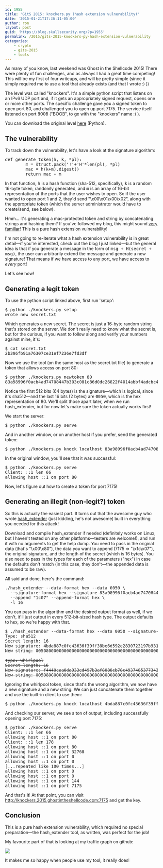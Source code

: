 ```yaml
---
id: 1955
title: 'GitS 2015: knockers.py (hash extension vulnerability)'
date: '2015-01-21T17:36:11-05:00'
author: ron
layout: post
guid: 'https://blog.skullsecurity.org/?p=1955'
permalink: /2015/gits-2015-knockers-py-hash-extension-vulnerability
categories:
    - crypto
    - gits-2015
    - tools
---
```


As many of you know, last weekend was Ghost in the Shellcode 2015! There were plenty of fun challenges, and as always I had a great time competing! This will be my first of four writeups, and will be pretty simple (since it simply required me to use a tool that already exists (and that I wrote :) ))

The level was called "knockers". It's a simple python script that listens on an IPv6 UDP port and, if it gets an appropriately signed request, opens one or more other ports.  The specific challenge gave you a signed token to open port 80, and challenged you to open up port 7175. The service itself listened on port 8008 ("BOOB", to go with the "knockers" name :) ).

You can download the original level <a href="https://blogdata.skullsecurity.org/knockers.py">here</a> (Python).
<!--more-->
<h2>The vulnerability</h2>

To track down the vulnerability, let's have a look at the signature algorithm:

<pre>
<span class="Statement">def</span> <span class="Identifier">generate_token</span>(h, k, *pl):
        m = struct.pack(<span class="Constant">'!'</span>+<span class="Constant">'H'</span>*<span class="Identifier">len</span>(pl), *pl)
        mac = h(k+m).digest()
        <span class="Statement">return</span> mac + m
</pre>

In that function, <tt>h</tt> is a hash function (sha-512, specifically), <tt>k</tt> is a random 16-byte token, randomly generated, and <tt>m</tt> is an array of 16-bit representation of the ports that the user wishes to open. So if the user wanted to open port 1 and 2, they'd send "\x00\x01\x00\x02", along with the appropriate token (which the server administrator would have to create/send, see below).

Hmm... it's generating a mac-protected token and string by concatenating strings and hashing them? If you've followed my blog, this might sound <a href='2012/everything-you-need-to-know-about-hash-length-extension-attacks'>very familiar</a>! This is a pure hash extension vulnerability!

I'm not going to re-iterate what a hash extension vulnerability is in great detail&mdash;if you're interested, check out the blog I just linked&mdash;but the general idea is that if you generate a message in the form of <tt>msg + H(secret + msg)</tt>, the user can arbitrarily extend the message and generate a new signature! That means if we have access to any port, we have access to <em>every</em> port!

Let's see how!

<h2>Generating a legit token</h2>

To use the python script linked above, first run 'setup':

<pre>
$ python ./knockers.py setup
wrote new secret.txt
</pre>

Which generates a new secret. The secret is just a 16-byte random string that's stored on the server. We don't really need to know what the secret is, but for the curious, if you want to follow along and verify your numbers against mine, it's:

<pre>
$ cat secret.txt
2b396fb91a76307ce31ef7236e7fd3df
</pre>

Now we use the tool (on the same host as the secret.txt file) to generate a token that allows access on port 80:

<pre>
$ python ./knockers.py newtoken 80
83a98996f0acb4ad74708447b303c081c86d0dc26822f4014abbf4adcbc4d009fbd8397aad82618a6d45de8d944d384542072d7a0f0cdb76b51e512d88de3eb20050
</pre>

Notice the first 512 bits (64 bytes) is the signature&mdash;which is logical, since it's sha512&mdash;and the last 16 bits (2 bytes) are <tt>0050</tt>, which is the hex representation of 80. We'll split those apart later, when we run hash_extender, but for now let's make sure the token actually works first!

We start the server:

<pre>
$ python ./knockers.py serve
</pre>

And in another window, or on another host if you prefer, send the generated token:

<pre>
$ python ./knockers.py knock localhost 83a98996f0acb4ad74708447b303c081c86d0dc26822f4014abbf4adcbc4d009fbd8397aad82618a6d45de8d944d384542072d7a0f0cdb76b51e512d88de3eb20050
</pre>

In the original window, you'll see that it was successful:

<pre>
$ python ./knockers.py serve
Client: ::1 len 66
allowing host ::1 on port 80
</pre>

Now, let's figure out how to create a token for port 7175!

<h2>Generating an illegit (non-legit?) token</h2>

So this is actually the easiest part. It turns out that the awesome guy who wrote <a href='https://github.com/iagox86/hash_extender'>hash_extender</a> (just kidding, he's not awesome) built in everything you needed for this attack!

Download and compile hash_extender if needed (definitely works on Linux, but I haven't tested on any other platforms&mdash;testers are welcome!), and run it with no arguments to get the help dump. You need to pass in the original data (that's "\x00\x80"), the data you want to append (7175 =&gt; "\x1c\x07"), the original signature, and the length of the secret (which is 16 bytes). You also need to pass in the types for each of the parameters ("hex") in case the defaults don't match (in this case, they don't&mdash;the appended data is assumed to be raw).

All said and done, here's the command:

<pre>
./hash_extender --data-format hex --data 0050 \
  --signature-format hex --signature 83a98996f0acb4ad74708447b303c081c86d0dc26822f4014abbf4adcbc4d009fbd8397aad82618a6d45de8d944d384542072d7a0f0cdb76b51e512d88de3eb2 \
  --append "1c07" --append-format hex \
  -l 16
</pre>

You can pass in the algorithm and the desired output format as well, if we don't, it'll just output in every 512-bit-sized hash type. The output defaults to hex, so we're happy with that.

<pre>
$ ./hash_extender --data-format hex --data 0050 --signature-format hex --signature 83a98996f0acb4ad74708447b303c081c86d0dc26822f4014abbf4adcbc4d009fbd8397aad82618a6d45de8d944d384542072d7a0f0cdb76b51e512d88de3eb2 --append "1c07" --append-format hex -l 16
Type: sha512
Secret length: 16
New signature: 4bda887c0fc43636f39ff38be6d592c2830723197b93174b04d0115d28f0d5e4df650f7c48d64f7ca26ef94c3387f0ca3bf606184c4524600557c7de36f1d894
New string: 005080000000000000000000000000000000000000000000000000000000000000000000000000000000000000000000000000000000000000000000000000000000000000000000000000000000000000000000000000000000000000000000000000000000000000000000000000901c07

<s>Type: whirlpool
Secret length: 16
New signature: f4440caa0da933ed497b3af8088cb78c49374853773435321c7f03730386513912fb7b165121c9d5fb0cb2b8a5958176c4abec35034c2041315bf064de26a659
New string: 0050800000000000000000000000000000000000000000000000000000000000000000000000000000000000000000901c07</s>
</pre>

Ignoring the whirlpool token, since that's the wrong algorithm, we now have a new signature and a new string. We can just concatenate them together and use the built-in client to use them:

<pre>
$ python ./knockers.py knock localhost 4bda887c0fc43636f39ff38be6d592c2830723197b93174b04d0115d28f0d5e4df650f7c48d64f7ca26ef94c3387f0ca3bf606184c4524600557c7de36f1d894005080000000000000000000000000000000000000000000000000000000000000000000000000000000000000000000000000000000000000000000000000000000000000000000000000000000000000000000000000000000000000000000000000000000000000000000000000901c07
</pre>

And checking our server, we see a ton of output, including successfully opening port 7175:

<pre>
$ python ./knockers.py serve
Client: ::1 len 66
allowing host ::1 on port 80
Client: ::1 len 178
allowing host ::1 on port 80
allowing host ::1 on port 32768
allowing host ::1 on port 0
allowing host ::1 on port 0
[...repeated like 100 times...]
allowing host ::1 on port 0
allowing host ::1 on port 0
allowing host ::1 on port 144
allowing host ::1 on port 7175
</pre>

And that's it! At that point, you can visit http://knockers.2015.ghostintheshellcode.com:7175 and get the key.

<h2>Conclusion</h2>

This is a pure hash extension vulnerability, which required no special preparation&mdash;the hash_extender tool, as written, was perfect for the job!

My favourite part of that is looking at my traffic graph on github:

<img src='https://blogdata.skullsecurity.org/knockers-graph.png' />

It makes me so happy when people use my tool, it really does!
